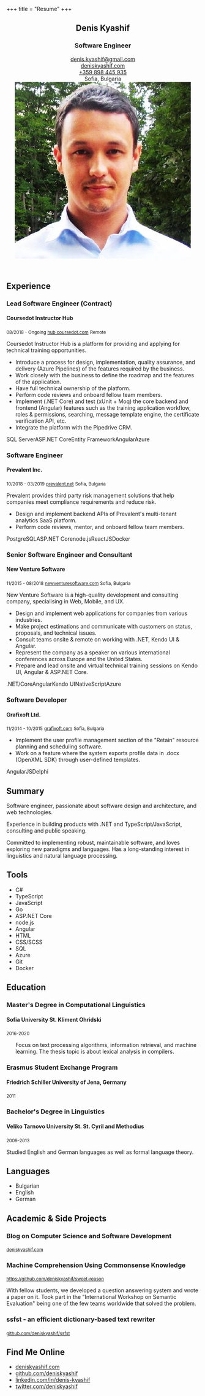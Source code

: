 +++
title = "Resume"
+++

<div class="wrapper">
    <header>
        <div class="container">
            <section class="intro left">
                <h1>Denis Kyashif</h1>
                <h3 class="accent job-title">Software Engineer</h3>
                <div class="contact">
                    <div class="left">
                        <div> <i class="fa fa-envelope accent" aria-hidden="true"></i>
                            <a href="mailto:denis.kyashif@gmail.com">denis.kyashif@gmail.com</a>
                        </div>
                        <div> <i class="fa fa-link accent" aria-hidden="true"></i>
                            <a href="https://deniskyashif.com" target="_blank">deniskyashif.com</a>
                        </div>
                    </div>
                    <div class="right">
                        <div><i class="fa fa-phone accent" aria-hidden="true"></i>
                            <a href="tel:+359898445935">+359 898 445 935</a>
                        </div>
                        <div>
                            <i class="fa fa-map-marker accent" aria-hidden="true"></i>
                            <span>Sofia, Bulgaria</span>
                        </div>
                    </div>
                </div>
            </section>
            <section class="photo right">
                <img src="/images/me-avatar.jpg" alt="Photo" />
            </section>
        </div>
    </header>
    <main>
        <div class="container">
            <div class="left">
                <section class="experience">
                    <h2>Experience</h2>
                    <div>
                        <h3>Lead Software Engineer (Contract)</h3>
                        <h4 class="accent">Coursedot Instructor Hub</h4>
                        <small>
                            <i class="fa fa-calendar" aria-hidden="true"></i> 08/2018 - Ongoing
                        </small>
                        <small><i class="fa fa-link" aria-hidden="true"></i>
                            <a href="https://hub.coursedot.com" target="_blank">hub.coursedot.com</a></small>
                        <small><i class="fa fa-map-marker" aria-hidden="true"></i>
                            Remote</small>
                        <p>
                            Coursedot Instructor Hub is a platform for providing and applying for technical training opportunities.
                        </p>
                        <ul>
                            <li>Introduce a process for design, implementation, quality assurance, and delivery (Azure Pipelines) of the features required by the business.</li>
                            <li>Work closely with the business to define the roadmap and the features of the application.</li>
                            <li>Have full technical ownership of the platform.</li>
                            <li>Perform code reviews and onboard fellow team members.</li>
                            <li>Implement (.NET Core) and test (xUnit + Moq) the core backend and frontend (Angular) features such as the training application workflow, roles & permissions, searching, message template engine, the certificate verification API, etc.</li>
                            <li>Integrate the platform with the Pipedrive CRM.</li>
                        </ul>
                        <div class="tools-list"><span>SQL Server</span><span>ASP.NET Core</span><span>Entity Framework</span><span>Angular</span><span>Azure</span></div>
                    </div>
                    <div>
                        <h3>Software Engineer</h3>
                        <h4 class="accent">Prevalent Inc.</h4>
                        <small><i class="fa fa-calendar" aria-hidden="true"></i>10/2018 - 03/2019</small>
                        <small><i class="fa fa-link" aria-hidden="true"></i>
                            <a href="https://www.prevalent.net/" target="_blank">prevalent.net</a></small>
                        <small><i class="fa fa-map-marker" aria-hidden="true"></i>
                            Sofia, Bulgaria</small>
                        <p>
                            Prevalent provides third party risk management solutions that help companies meet compliance requirements and reduce risk.
                        </p>
                        <ul>                                
                            <li>Design and implement backend APIs of Prevalent's multi-tenant analytics SaaS platform.</li>
                            <li>Perform code reviews, mentor, and onboard fellow team members.</li>
                        </ul>
                        <div class="tools-list"><span>PostgreSQL</span><span>ASP.NET Core</span><span>node.js</span><span>ReactJS</span><span>Docker</span></div>
                    </div>
                    <div class="exp-nvs">
                        <h3>Senior Software Engineer and Consultant</h3>
                        <h4 class="accent">New Venture Software</h4>
                        <small><i class="fa fa-calendar" aria-hidden="true"></i> 11/2015 - 08/2018</small>
                        <small><i class="fa fa-link" aria-hidden="true"></i>
                            <a href="https://www.newventuresoftware.com/"
                               target="_blank">newventuresoftware.com</a></small>
                        <small><i class="fa fa-map-marker" aria-hidden="true"></i>
                            Sofia, Bulgaria</small>
                        <p>
                            New Venture Software is a high-quality development and consulting company, specialising in Web, Mobile, and UX.
                        </p>
                        <ul>
                            <li>Design and implement web applications for companies from various industries.</li>
                            <li>Make project estimations and communicate with customers on status, proposals, and technical issues.</li>
                            <li>Consult teams onsite & remote on working with .NET, Kendo UI & Angular.</li>
                            <li>Represent the company as a speaker on various international conferences across Europe and the United States.</li>
                            <li>Prepare and lead onsite and virtual technical training sessions on Kendo UI, Angular & ASP.NET Core.</li>
                        </ul>
                        <div class="tools-list"><span>.NET/Core</span><span>Angular</span><span>Kendo UI</span><span>NativeScript</span><span>Azure</span></div>
                    </div>
                    <div>
                        <h3>Software Developer</h3>
                        <h4 class="accent">Grafixoft Ltd.</h4>
                        <small><i class="fa fa-calendar" aria-hidden="true"></i> 11/2014 - 10/2015</small>
                        <small><i class="fa fa-link" aria-hidden="true"></i>
                            <a href="https://www.grafixoft.com/" target="_blank">grafixoft.com</a></small>
                        <small><i class="fa fa-map-marker" aria-hidden="true"></i>
                            Sofia, Bulgaria</small>
                        <ul>
                            <li>Implement the user profile management section of the "Retain" resource planning and scheduling software.</li>
                            <li>Work on a feature where the system exports profile data in .docx (OpenXML SDK) through user-defined templates.</li>
                        </ul>
                        <div class="tools-list"><span>AngularJS</span><span>Delphi</span></div>
                    </div>
                </section>
            </div>
            <div class="right">
                <section class="summary">
                    <h2>Summary</h2>                        
                    <p>
                        Software engineer, passionate about software design and architecture, and web technologies.
                    </p>
                    <p>
                        Experience in building products with .NET and TypeScript/JavaScript, consulting and public speaking.
                    </p>
                    <p>
                        Committed to implementing robust, maintainable software, and loves exploring new paradigms and languages. Has a long-standing interest in linguistics and natural language processing.
                    </p>
                </section>
                <section class="tools">
                    <h2>Tools</h2>
                    <ul>
                        <li>C#</li>
                        <li>TypeScript</li>
                        <li>JavaScript</li>
                        <li>Go</li>
                        <li>ASP.NET Core</li>
                        <li>node.js</li>
                        <li>Angular</li>
                        <li>HTML</li>
                        <li>CSS/SCSS</li>
                        <li>SQL</li>
                        <li>Azure</li>
                        <li>Git</li>
                        <li>Docker</li>
                    </ul>
                </section>
                <section class="education">
                    <h2>Education</h2>
                    <div>
                        <h3>Master's Degree in Computational Linguistics</h3>
                        <h4 class="accent">Sofia University St. Kliment Ohridski</h4>
                        <small><i class="fa fa-calendar" aria-hidden="true"></i> 2016-2020</small>
                        <ul>
                            <p>Focus on text processing algorithms, information retrieval, and machine learning. The thesis topic is about lexical analysis in compilers.</p>
                        </ul>
                    </div>
                    <div class="erasmus">
                        <h3>Erasmus Student Exchange Program</h3>
                        <h4 class="accent">Friedrich Schiller University of Jena, Germany</h4>
                        <small><i class="fa fa-calendar" aria-hidden="true"></i> 2011</small>
                    </div>
                    <div>
                        <h3>Bachelor's Degree in Linguistics</h3>
                        <h4 class="accent">Veliko Tarnovo University St. St. Cyril and Methodius</h4>
                        <small><i class="fa fa-calendar" aria-hidden="true"></i> 2009-2013</small>
                        <p>Studied English and German languages as well as formal language theory.</p>
                    </div>
                </section>
                <section class="languages">
                    <h2>Languages</h2>
                    <ul>
                        <li>Bulgarian</li>
                        <li>English</li>
                        <li>German</li>
                    </ul>
                </section>
            </div>
        </div>
        <div class="container">
            <div class="left">
                <section class="projects">
                    <h2>Academic & Side Projects</h2>
                    <div>
                        <h3>Blog on Computer Science and Software Development</h3>
                        <small><i class="fa fa-link" aria-hidden="true"></i>
                            <a href="https://deniskyashif.com" target="_blank">deniskyashif.com</a>
                        </small>
                    </div>
                    <div>
                        <h3>Machine Comprehension Using Commonsense Knowledge</h3>
                        <small><i class="fa fa-link" aria-hidden="true"></i>
                            <a target="_blank"
                               href="https://github.com/deniskyashif/sweet-reason/blob/master/research/abstract.pdf">
                                https://github.com/deniskyashif/sweet-reason
                            </a>
                        </small>
                        <p>
                            With fellow students, we developed a question answering system and wrote a paper on it.
                            Took part in the "International Workshop on Semantic Evaluation" being one of
                            the few teams worldwide that solved the problem.
                        </p><!-- 
                                 <div class="tools-list">
                                 <span>Python</span>
                                 </div> -->
                    </div>
                    <div>
                        <h3>ssfst - an efficient dictionary-based text rewriter</h3>
                        <small><i class="fa fa-link" aria-hidden="true"></i>
                            <a href="http://github.com/deniskyashif/ssfst" target="_blank">
                                github.com/deniskyashif/ssfst
                            </a>
                        </small>
                        <p>
                            <!-- An efficient dictionary-based text rewriter implemented in JavaScript. -->
                            <!-- <br> -->
                            <!-- <div class="tools-list">
                                 <span>node.js</span>
                                 </div> -->
                        </p>
                    </div>
                </section>
            </div>
            <div class="right">
                <section class="references" style="display: none">
                    <h2>References</h2>
                    <div>
                        <strong class="accent">Milan Nankov</strong> <br>
                        milan@nankov.com <br>
                        (+359) 887 660 414
                    </div>
                    <br>
                    <div>
                        <strong class="accent">Vladimir Milev</strong><br>
                        vmilev@outlook.com <br>
                        (+359) 887 560 005
                    </div>
                </section>
                <section class="find-me-online">
                    <h2>Find Me Online</h2>
                    <ul>
                        <li>
                            <i class="fa fa-link accent" aria-hidden="true"></i>
                            <a href="https://deniskyashif.com" target="_blank">deniskyashif.com</a>
                        </li>
                        <li>
                            <i class="fa fa-github accent" aria-hidden="true"></i>
                            <a href="https://github.com/deniskyashif" target="_blank">github.com/deniskyashif</a>
                        </li>
                        <li>
                            <i class="fa fa-linkedin accent" aria-hidden="true"></i>
                            <a href="https://linkedin.com/in/denis-kyashif" target="_blank">linkedin.com/in/denis-kyashif</a>
                        </li>
                        <li>
                            <i class="fa fa-twitter accent" aria-hidden="true"></i>
                            <a href="https://twitter.com/deniskyashif" target="_blank">twitter.com/deniskyashif</a>
                        </li>
                    </ul>
                </section>
            </div>
        </div>
    </main>
    <div class="export">
        <a href="https://drive.google.com/file/d/1TbphFrgzWpy8Vx9E93kp0A1VYzqoXNaA/view?usp=sharing"
           target="_blank">
            <i class="fa fa-3x fa-file-pdf-o" title="Open as PDF"></i>
        </a>
    </div>
</div>

